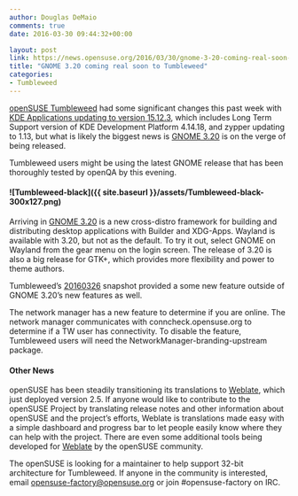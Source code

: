 ```yaml
---
author: Douglas DeMaio
comments: true
date: 2016-03-30 09:44:32+00:00

layout: post
link: https://news.opensuse.org/2016/03/30/gnome-3-20-coming-real-soon-to-tumbleweed/
title: "GNOME 3.20 coming real soon to Tumbleweed"
categories:
- Tumbleweed
---
```


[openSUSE Tumbleweed](https://en.opensuse.org/Portal:Tumbleweed) had some significant changes this past week with [KDE Applications updating to version 15.12.3](https://www.kde.org/announcements/announce-applications-15.12.3.php), which includes Long Term Support version of KDE Development Platform 4.14.18, and zypper updating to 1.13, but what is likely the biggest news is [GNOME 3.20](https://www.gnome.org/news/2016/03/gnome-3-20-released/) is on the verge of being released.

Tumbleweed users might be using the latest GNOME release that has been thoroughly tested by openQA by this evening.


#### ![Tumbleweed-black]({{ site.baseurl }}/assets/Tumbleweed-black-300x127.png)


Arriving in [GNOME 3.20](https://help.gnome.org/misc/release-notes/3.20/) is a new cross-distro framework for building and distributing desktop applications with Builder and XDG-Apps. Wayland is available with 3.20, but not as the default. To try it out, select GNOME on Wayland from the gear menu on the login screen. The release of 3.20 is also a big release for GTK+, which provides more flexibility and power to theme authors.

Tumbleweed’s [20160326](https://lists.opensuse.org/opensuse-factory/2016-03/msg00326.html) snapshot provided a some new feature outside of GNOME 3.20’s new features as well.

The network manager has a new feature to determine if you are online. The network manager communicates with conncheck.opensuse.org to determine if a TW user has connectivity. To disable the feature, Tumbleweed users will need the NetworkManager-branding-upstream package.


#### Other News


openSUSE has been steadily transitioning its translations to [Weblate](http://l10n.opensuse.org/), which just deployed version 2.5. If anyone would like to contribute to the openSUSE Project by translating release notes and other information about openSUSE and the project’s efforts, Weblate is translations made easy with a simple dashboard and progress bar to let people easily know where they can help with the project. There are even some additional tools being developed for [Weblate](http://l10n.opensuse.org/) by the openSUSE community.

The openSUSE is looking for a maintainer to help support 32-bit architecture for Tumbleweed. If anyone in the community is interested, email [opensuse-factory@opensuse.org](mailto:opensuse-factory@opensuse.org) or join #opensuse-factory on IRC.		
